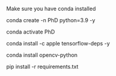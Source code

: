 Make sure you have conda installed

conda create -n PhD python=3.9 -y

conda activate PhD

conda install -c apple tensorflow-deps -y

conda install opencv-python

pip install -r requirements.txt
